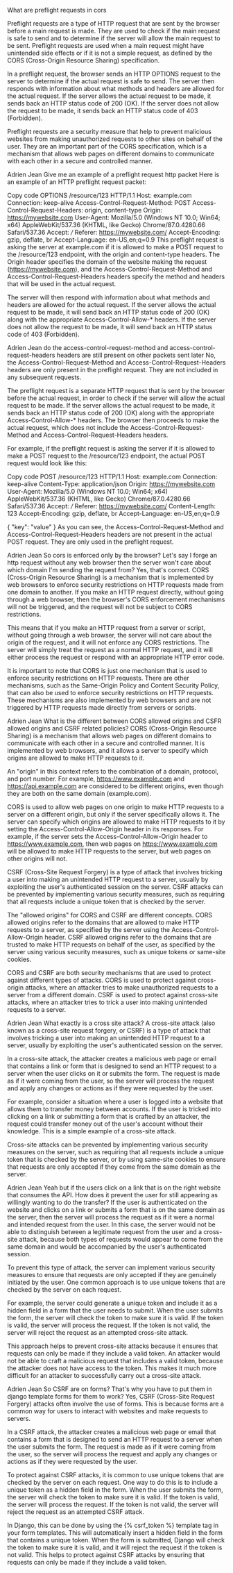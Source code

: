 What are preflight requests in cors

Preflight requests are a type of HTTP request that are sent by the browser before a main request is made. They are used to check if the main request is safe to send and to determine if the server will allow the main request to be sent. Preflight requests are used when a main request might have unintended side effects or if it is not a simple request, as defined by the CORS (Cross-Origin Resource Sharing) specification.

In a preflight request, the browser sends an HTTP OPTIONS request to the server to determine if the actual request is safe to send. The server then responds with information about what methods and headers are allowed for the actual request. If the server allows the actual request to be made, it sends back an HTTP status code of 200 (OK). If the server does not allow the request to be made, it sends back an HTTP status code of 403 (Forbidden).

Preflight requests are a security measure that help to prevent malicious websites from making unauthorized requests to other sites on behalf of the user. They are an important part of the CORS specification, which is a mechanism that allows web pages on different domains to communicate with each other in a secure and controlled manner.




Adrien Jean
Give me an example of a preflight request http packet
Here is an example of an HTTP preflight request packet:

Copy code
OPTIONS /resource/123 HTTP/1.1
Host: example.com
Connection: keep-alive
Access-Control-Request-Method: POST
Access-Control-Request-Headers: origin, content-type
Origin: https://mywebsite.com
User-Agent: Mozilla/5.0 (Windows NT 10.0; Win64; x64) AppleWebKit/537.36 (KHTML, like Gecko) Chrome/87.0.4280.66 Safari/537.36
Accept: */*
Referer: https://mywebsite.com/
Accept-Encoding: gzip, deflate, br
Accept-Language: en-US,en;q=0.9
This preflight request is asking the server at example.com if it is allowed to make a POST request to the /resource/123 endpoint, with the origin and content-type headers. The Origin header specifies the domain of the website making the request (https://mywebsite.com), and the Access-Control-Request-Method and Access-Control-Request-Headers headers specify the method and headers that will be used in the actual request.

The server will then respond with information about what methods and headers are allowed for the actual request. If the server allows the actual request to be made, it will send back an HTTP status code of 200 (OK) along with the appropriate Access-Control-Allow-* headers. If the server does not allow the request to be made, it will send back an HTTP status code of 403 (Forbidden).




Adrien Jean
do the access-control-request-method and access-control-request-headers headers are still present on other packets sent later
No, the Access-Control-Request-Method and Access-Control-Request-Headers headers are only present in the preflight request. They are not included in any subsequent requests.

The preflight request is a separate HTTP request that is sent by the browser before the actual request, in order to check if the server will allow the actual request to be made. If the server allows the actual request to be made, it sends back an HTTP status code of 200 (OK) along with the appropriate Access-Control-Allow-* headers. The browser then proceeds to make the actual request, which does not include the Access-Control-Request-Method and Access-Control-Request-Headers headers.

For example, if the preflight request is asking the server if it is allowed to make a POST request to the /resource/123 endpoint, the actual POST request would look like this:

Copy code
POST /resource/123 HTTP/1.1
Host: example.com
Connection: keep-alive
Content-Type: application/json
Origin: https://mywebsite.com
User-Agent: Mozilla/5.0 (Windows NT 10.0; Win64; x64) AppleWebKit/537.36 (KHTML, like Gecko) Chrome/87.0.4280.66 Safari/537.36
Accept: */*
Referer: https://mywebsite.com/
Content-Length: 123
Accept-Encoding: gzip, deflate, br
Accept-Language: en-US,en;q=0.9

{
  "key": "value"
}
As you can see, the Access-Control-Request-Method and Access-Control-Request-Headers headers are not present in the actual POST request. They are only used in the preflight request.




Adrien Jean
So cors is enforced only by the browser? Let's say I forge an http request without any web browser then the server won't care about which domain I'm sending the request from?
Yes, that's correct. CORS (Cross-Origin Resource Sharing) is a mechanism that is implemented by web browsers to enforce security restrictions on HTTP requests made from one domain to another. If you make an HTTP request directly, without going through a web browser, then the browser's CORS enforcement mechanisms will not be triggered, and the request will not be subject to CORS restrictions.

This means that if you make an HTTP request from a server or script, without going through a web browser, the server will not care about the origin of the request, and it will not enforce any CORS restrictions. The server will simply treat the request as a normal HTTP request, and it will either process the request or respond with an appropriate HTTP error code.

It is important to note that CORS is just one mechanism that is used to enforce security restrictions on HTTP requests. There are other mechanisms, such as the Same-Origin Policy and Content Security Policy, that can also be used to enforce security restrictions on HTTP requests. These mechanisms are also implemented by web browsers and are not triggered by HTTP requests made directly from servers or scripts.




Adrien Jean
What is the different between CORS allowed origins and CSFR allowed origins and CSRF related policies?
CORS (Cross-Origin Resource Sharing) is a mechanism that allows web pages on different domains to communicate with each other in a secure and controlled manner. It is implemented by web browsers, and it allows a server to specify which origins are allowed to make HTTP requests to it.

An "origin" in this context refers to the combination of a domain, protocol, and port number. For example, https://www.example.com and https://api.example.com are considered to be different origins, even though they are both on the same domain (example.com).

CORS is used to allow web pages on one origin to make HTTP requests to a server on a different origin, but only if the server specifically allows it. The server can specify which origins are allowed to make HTTP requests to it by setting the Access-Control-Allow-Origin header in its responses. For example, if the server sets the Access-Control-Allow-Origin header to https://www.example.com, then web pages on https://www.example.com will be allowed to make HTTP requests to the server, but web pages on other origins will not.

CSRF (Cross-Site Request Forgery) is a type of attack that involves tricking a user into making an unintended HTTP request to a server, usually by exploiting the user's authenticated session on the server. CSRF attacks can be prevented by implementing various security measures, such as requiring that all requests include a unique token that is checked by the server.

The "allowed origins" for CORS and CSRF are different concepts. CORS allowed origins refer to the domains that are allowed to make HTTP requests to a server, as specified by the server using the Access-Control-Allow-Origin header. CSRF allowed origins refer to the domains that are trusted to make HTTP requests on behalf of the user, as specified by the server using various security measures, such as unique tokens or same-site cookies.

CORS and CSRF are both security mechanisms that are used to protect against different types of attacks. CORS is used to protect against cross-origin attacks, where an attacker tries to make unauthorized requests to a server from a different domain. CSRF is used to protect against cross-site attacks, where an attacker tries to trick a user into making unintended requests to a server.




Adrien Jean
What exactly is a cross site attack?
A cross-site attack (also known as a cross-site request forgery, or CSRF) is a type of attack that involves tricking a user into making an unintended HTTP request to a server, usually by exploiting the user's authenticated session on the server.

In a cross-site attack, the attacker creates a malicious web page or email that contains a link or form that is designed to send an HTTP request to a server when the user clicks on it or submits the form. The request is made as if it were coming from the user, so the server will process the request and apply any changes or actions as if they were requested by the user.

For example, consider a situation where a user is logged into a website that allows them to transfer money between accounts. If the user is tricked into clicking on a link or submitting a form that is crafted by an attacker, the request could transfer money out of the user's account without their knowledge. This is a simple example of a cross-site attack.

Cross-site attacks can be prevented by implementing various security measures on the server, such as requiring that all requests include a unique token that is checked by the server, or by using same-site cookies to ensure that requests are only accepted if they come from the same domain as the server.




Adrien Jean
Yeah but if the users click on a link that is on the right website that consumes the API. How does it prevent the user for still appearing as willingly wanting to do the transfer?
If the user is authenticated on the website and clicks on a link or submits a form that is on the same domain as the server, then the server will process the request as if it were a normal and intended request from the user. In this case, the server would not be able to distinguish between a legitimate request from the user and a cross-site attack, because both types of requests would appear to come from the same domain and would be accompanied by the user's authenticated session.

To prevent this type of attack, the server can implement various security measures to ensure that requests are only accepted if they are genuinely initiated by the user. One common approach is to use unique tokens that are checked by the server on each request.

For example, the server could generate a unique token and include it as a hidden field in a form that the user needs to submit. When the user submits the form, the server will check the token to make sure it is valid. If the token is valid, the server will process the request. If the token is not valid, the server will reject the request as an attempted cross-site attack.

This approach helps to prevent cross-site attacks because it ensures that requests can only be made if they include a valid token. An attacker would not be able to craft a malicious request that includes a valid token, because the attacker does not have access to the token. This makes it much more difficult for an attacker to successfully carry out a cross-site attack.




Adrien Jean
So CSRF are on forms? That's why you have to put them in django template forms for them to work?
Yes, CSRF (Cross-Site Request Forgery) attacks often involve the use of forms. This is because forms are a common way for users to interact with websites and make requests to servers.

In a CSRF attack, the attacker creates a malicious web page or email that contains a form that is designed to send an HTTP request to a server when the user submits the form. The request is made as if it were coming from the user, so the server will process the request and apply any changes or actions as if they were requested by the user.

To protect against CSRF attacks, it is common to use unique tokens that are checked by the server on each request. One way to do this is to include a unique token as a hidden field in the form. When the user submits the form, the server will check the token to make sure it is valid. If the token is valid, the server will process the request. If the token is not valid, the server will reject the request as an attempted CSRF attack.

In Django, this can be done by using the {% csrf_token %} template tag in your form templates. This will automatically insert a hidden field in the form that contains a unique token. When the form is submitted, Django will check the token to make sure it is valid, and it will reject the request if the token is not valid. This helps to protect against CSRF attacks by ensuring that requests can only be made if they include a valid token.